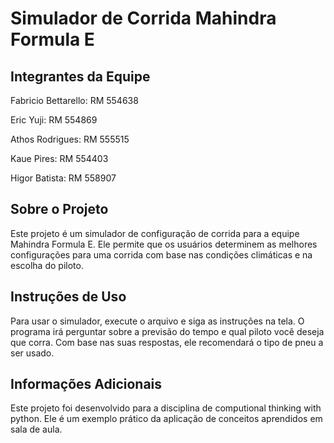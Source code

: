 # Simulador de Corrida Mahindra Formula E
## Integrantes da Equipe
<p>Fabricio Bettarello: RM 554638</p>
<p>Eric Yuji: RM 554869</p>
<p>Athos Rodrigues: RM 555515</p>
<p>Kaue Pires: RM 554403</p>
<p>Higor Batista: RM 558907</p>

## Sobre o Projeto
Este projeto é um simulador de configuração de corrida para a equipe Mahindra Formula E. Ele permite que os usuários determinem as melhores configurações para uma corrida com base nas condições climáticas e na escolha do piloto.

## Instruções de Uso
Para usar o simulador, execute o arquivo e siga as instruções na tela. O programa irá perguntar sobre a previsão do tempo e qual piloto você deseja que corra. Com base nas suas respostas, ele recomendará o tipo de pneu a ser usado.

## Informações Adicionais
Este projeto foi desenvolvido para a disciplina de computional thinking with python. Ele é um exemplo prático da aplicação de conceitos aprendidos em sala de aula.
